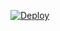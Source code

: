 [![Deploy](https://github.com/joseb06/practicas-bn/actions/workflows/deploy.yml/badge.svg?branch=develop)](https://github.com/joseb06/practicas-bn/actions/workflows/deploy.yml)